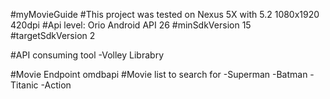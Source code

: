 #myMovieGuide
#This project was tested on Nexus 5X with 5.2 1080x1920 420dpi
#Api level: Orio Android API 26
#minSdkVersion 15
#targetSdkVersion 2

#API consuming tool
-Volley Librabry 

#Movie Endpoint omdbapi
#Movie list to search for
-Superman
-Batman
-Titanic
-Action


